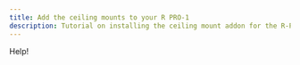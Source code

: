```yaml
---
title: Add the ceiling mounts to your R PRO-1
description: Tutorial on installing the ceiling mount addon for the R-PRO-1.
---
```

Help!